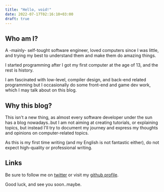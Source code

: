 ```yaml
---
title: "Hello, void!"
date: 2022-07-17T02:16:10+03:00
draft: true
---
```


## Who am I?

A -mainly- self-tought software engineer, loved computers since I was little, and trying my best to understand them and make them do amazing things.

I started programming after I got my first computer at the age of 13, and the rest is history.

I am fascinated with low-level, compiler design, and back-end related programming but I occasionally do some front-end and game dev work, which I may talk about on this blog.

## Why this blog?

This isn't a new thing, as almost every software developer under the sun has a blog nowadays..but I am not aiming at creating tutorials, or explaining topics, but instead I'll try to document my journey and express my thoughts and opinions on computer-related topics.

As this is my first time writing (and my English is not fantastic either), do not expect high-quality or professional writing.

## Links

Be sure to follow me on [twitter](https://twitter.com/suhailhijry) or visit my [github profile](https://github.com/suhailhijry).

Good luck, and see you soon..maybe.

